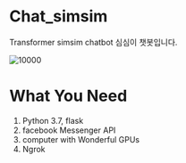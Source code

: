 # Chat_simsim
Transformer simsim chatbot
심심이 챗봇입니다. 


![10000](https://user-images.githubusercontent.com/36034521/69293797-4e116780-0c4d-11ea-975d-f89110a95a42.gif)


# What You Need
1. Python 3.7, flask
2. facebook Messenger API
3. computer with Wonderful GPUs
4. Ngrok
